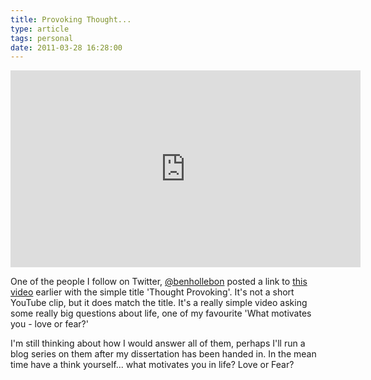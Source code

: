 ```yaml
---
title: Provoking Thought...
type: article
tags: personal
date: 2011-03-28 16:28:00
---
```

<iframe width="560" height="315" src="http://www.youtube.com/embed/o0oHlX8Kmxk?rel=0" frameborder="0" allowfullscreen></iframe>
<p>One of the people I follow on Twitter, <a href="http://www.twitter.com/benhollebon" target="_blank">@benhollebon</a> posted a link to <a href="http://www.youtube.com/watch?v=o0oHlX8Kmxk" target="_blank">this video</a> earlier with the simple title 'Thought Provoking'.  It's not a short YouTube clip, but it does match the title.  It's a really simple video asking some really big questions about life, one of my favourite 'What motivates you - love or fear?'</p>
<p>I'm still thinking about how I would answer all of them, perhaps I'll run a blog series on them after my dissertation has been handed in.  In the mean time have a think yourself... what motivates you in life? Love or Fear?</p>
